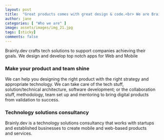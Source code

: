 ```yaml
---
layout: post
title:  "Great products comes with great design & code.<br> We are Brainly.dev."
author: jane
categories: [ "Who we are" ]
image: assets/images/img_21.jpg
tags: [sticky]
comments: false
---
```


Brainly.dev crafts tech solutions to support companies achieving their goals. 
We design and develop top notch apps for Web and Mobile

### Make your product and team shine
We can help you designing the right product with the right strategy and appropriate technology.
We can take care of the tech stuff, solution/technical architecture, software development; or the collaboration stuff, methodology, team set up and mentoring to bring digital products from validation to success. 

### Technology solutions consultancy
Brainly.dev is a technology solutions consultancy that works with startups and established businesses to create mobile and web-based products and services.
